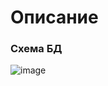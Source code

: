 # Описание

### Схема БД
![image](https://github.com/user-attachments/assets/a7c92a91-ba9a-447d-849c-3fb96b787d89)


